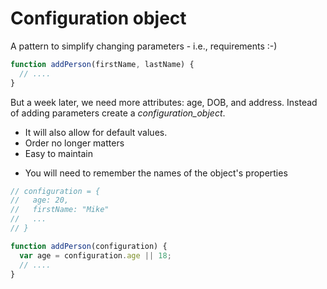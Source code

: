 # Configuration object

A pattern to simplify changing parameters - i.e., requirements :-)

```JavaScript
function addPerson(firstName, lastName) {
  // ....
}
```

But a week later, we need more attributes: age, DOB, and address.
Instead of adding parameters create a _configuration_object_.

+ It will also allow for default values.
+ Order no longer matters
+ Easy to maintain
- You will need to remember the names of the object's properties

```JavaScript
// configuration = {
//   age: 20,
//   firstName: "Mike"
//   ...
// }

function addPerson(configuration) {
  var age = configuration.age || 18;
  // ....
}
```
